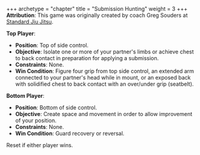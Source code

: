 +++
archetype = "chapter"
title = "Submission Hunting"
weight = 3
+++
**Attribution**: This game was originally created by coach Greg Souders at [Standard Jiu Jitsu](https://standardjiujitsu.com).


**Top Player**:
  * **Position**: Top of side control.
  * **Objective**: Isolate one or more of your partner's limbs or achieve chest to back contact in preparation for applying a submission.
  * **Constraints**: None.
  * **Win Condition**: Figure four grip from top side control, an extended arm connected to your partner's head while in mount, or an exposed back with solidified chest to back contact with an over/under grip (seatbelt).

**Bottom Player**:
  * **Position**: Bottom of side control.
  * **Objective**: Create space and movement in order to allow improvement of your position.
  * **Constraints**: None.
  * **Win Condition**: Guard recovery or reversal.

Reset if either player wins.